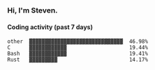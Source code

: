 ### Hi, I'm Steven.

#### Coding activity (past 7 days)
```
other  ▓▓▓▓▓▓▓▓▓▓▓▓▓▓▓▓▓▓▓▓▓▓▓▓▓▓▓▓▓▓  46.98%
C      ▓▓▓▓▓▓▓▓▓▓▓▓                    19.44%
Bash   ▓▓▓▓▓▓▓▓▓▓▓▓                    19.41%
Rust   ▓▓▓▓▓▓▓▓▓                       14.17%
```
